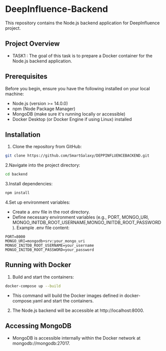 # DeepInfluence-Backend


This repository contains the Node.js backend application for DeepInfluence project.
## Project Overview
- TASK1 : The goal of this task is to prepare a Docker container for the Node.js backend application.
## Prerequisites
Before you begin, ensure you have the following installed on your local machine:

- Node.js (version >= 14.0.0)
- npm (Node Package Manager)
- MongoDB (make sure it's running locally or accessible)
- Docker Desktop (or Docker Engine if using Linux) installed


## Installation

1. Clone the repository from GitHub:



```bash
git clone https://github.com/SmartGalaxy/DEPPINFLUENCEBACKEND.git
```
2.Navigate into the project directory:

```bash
cd backend
```
3.Install dependencies:

```bash
npm install
```
4.Set up environment variables:
- Create a .env file in the root directory.
- Define necessary environment variables (e.g., PORT, MONGO_URI, MONGO_INITDB_ROOT_USERNAME,MONGO_INITDB_ROOT_PASSWORD).
Example .env file content:

```plaintext
PORT=8000
MONGO_URI=mongodb+srv:your_mongo_uri
MONGO_INITDB_ROOT_USERNAME=your_username
MONGO_INITDB_ROOT_PASSWORD=your_password

```


## Running with Docker

1. Build and start the containers:


```bash
docker-compose up --build

```
- This command will build the Docker images defined in docker-compose.yaml and start the containers.
2. The Node.js backend will be accessible at http://localhost:8000.

## Accessing MongoDB

- MongoDB is accessible internally within the Docker network at mongodb://mongodb:27017.




